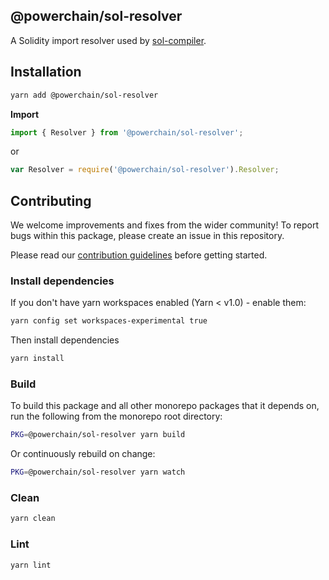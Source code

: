 ## @powerchain/sol-resolver

A Solidity import resolver used by [sol-compiler](https://github.com/nordicenergy/powerchain-protocol-dev-kit/tree/development/packages/sol-compiler).

## Installation

```bash
yarn add @powerchain/sol-resolver
```

**Import**

```javascript
import { Resolver } from '@powerchain/sol-resolver';
```

or

```javascript
var Resolver = require('@powerchain/sol-resolver').Resolver;
```

## Contributing

We welcome improvements and fixes from the wider community! To report bugs within this package, please create an issue in this repository.

Please read our [contribution guidelines](../../CONTRIBUTING.md) before getting started.

### Install dependencies

If you don't have yarn workspaces enabled (Yarn < v1.0) - enable them:

```bash
yarn config set workspaces-experimental true
```

Then install dependencies

```bash
yarn install
```

### Build

To build this package and all other monorepo packages that it depends on, run the following from the monorepo root directory:

```bash
PKG=@powerchain/sol-resolver yarn build
```

Or continuously rebuild on change:

```bash
PKG=@powerchain/sol-resolver yarn watch
```

### Clean

```bash
yarn clean
```

### Lint

```bash
yarn lint
```
